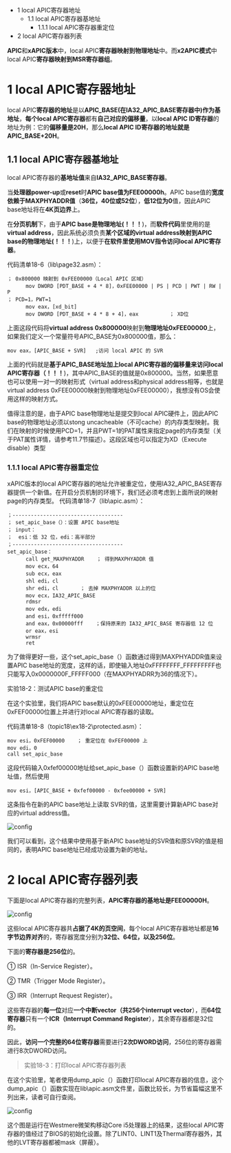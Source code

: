 - 1 local APIC寄存器地址
    - 1.1 local APIC寄存器基地址
        - 1.1.1 local APIC寄存器重定位
- 2 local APIC寄存器列表

**APIC**和**xAPIC版本**中，local APIC**寄存器映射到物理地址**中。而**x2APIC模式**中local APIC**寄存器映射到MSR寄存器组**。

# 1 local APIC寄存器地址

local APIC**寄存器的地址**是以**APIC\_BASE(在IA32\_APIC\_BASE寄存器中)作为基地址**，**每个local APIC寄存器**都有**自己对应的偏移量**，以**local APIC ID寄存器**的地址为例：它的**偏移量是20H**，那么**local APIC ID寄存器的地址就是APIC\_BASE+20H**。

## 1.1 local APIC寄存器基地址

local APIC寄存器的**基地址值**来自**IA32\_APIC\_BASE寄存器**。

当**处理器power\-up**或**reset**时**APIC base值为FEE00000h**。APIC base值的**宽度依赖于MAXPHYADDR值**（**36位，40位或52位**），**低12位为0**值，因此APIC base地址将在**4K页边界**上。

在**分页机制**下，由于**APIC base是物理地址(！！！**)，而**软件代码**里使用的是**virtual address**，因此系统必须负责**某个区域的virtual address映射到APIC base的物理地址(！！！**)上，以便于**在软件里使用MOV指令访问local APIC寄存器**。

代码清单18-6（lib\page32.asm）：

```x86asm
； 0x800000 映射到 0xFEE00000（Local APIC 区域）
      mov DWORD [PDT_BASE + 4 * 8]，0xFEE00000 | PS | PCD | PWT | RW | P
； PCD=1，PWT=1
      mov eax，[xd_bit]
      mov DWORD [PDT_BASE + 4 * 8 + 4]，eax          ； XD位
```

上面这段代码将**virtual address 0x800000**映射到**物理地址0xFEE00000**上，如果我们定义一个常量符号APIC\_BASE为0x800000值，那么：

```x86asm
mov eax，[APIC_BASE + SVR]   ;访问 local APIC 的 SVR
```

上面的代码就是**基于APIC\_BASE地址加上local APIC寄存器的偏移量来访问local APIC寄存器（！！！**)，其中APIC\_BASE的值就是0x800000。当然，如果愿意也可以使用一对一的映射形式（virtual address和physical address相等，也就是virtual address 0xFEE00000映射到物理地址0xFEE00000），我想没有OS会使用这样的映射方式。

值得注意的是，由于APIC base物理地址是提交到local APIC硬件上，因此APIC base的物理地址必须以stong uncacheable（不可cache）的内存类型映射。我们在映射的时候使用PCD=1，并且PWT=1的PAT属性来指定page的内存类型（关于PAT属性详情，请参考11.7节描述）。这段区域也可以指定为XD（Execute disable）类型

### 1.1.1 local APIC寄存器重定位

xAPIC版本的local APIC寄存器的地址允许被重定位，使用IA32\_APIC\_BASE寄存器提供一个新值。在开启分页机制的环境下，我们还必须考虑到上面所说的映射page的内存类型。
代码清单18-7（lib\apic.asm）：

```x86asm
；------------------------------------
； set_apic_base（）：设置 APIC base地址
； input：
；  esi：低 32 位，edi：高半部分
；------------------------------------
set_apic_base：
      call get_MAXPHYADDR    ； 得到MAXPHYADDR 值
      mov ecx，64
      sub ecx，eax
      shl edi，cl
      shr edi，cl       ； 去掉 MAXPHYADDR 以上的位
      mov ecx，IA32_APIC_BASE
      rdmsr
      mov edx，edi
      and esi，0xfffff000
      and eax，0x00000fff    ；保持原来的 IA32_APIC_BASE 寄存器低 12 位
      or eax，esi
      wrmsr
      ret
```

为了做得更好一些，这个set\_apic\_base（）函数通过得到MAXPHYADDR值来设置APIC base地址的宽度，这样的话，即使输入地址0xFFFFFFFF\_FFFFFFFFF也只能写入0x0000000F\_FFFFF000（在MAXPHYADRR为36的情况下）。

实验18-2：测试APIC base的重定位

在这个实验里，我们将APIC base默认的0xFEE00000地址，重定位在0xFEF00000位置上并进行对local APIC寄存器的读取。

代码清单18-8（topic18\ex18-2\protected.asm）：

```x86asm
mov esi，0xFEF00000    ； 重定位在 0xFEF00000 上
mov edi，0
call set_apic_base
```

这段代码输入0xfef00000地址给set\_apic\_base（）函数设置新的APIC base地址值，然后使用

```x86asm
mov esi，[APIC_BASE + 0xfef00000 - 0xfee00000 + SVR]
```
这条指令在新的APIC base地址上读取 SVR的值，这里需要计算新APIC base对应的virtual address值。

![config](./images/10.png)

我们可以看到，这个结果中使用基于新APIC base地址的SVR值和原SVR的值是相同的，表明APIC base地址已经成功设置为新的地址。

# 2 local APIC寄存器列表

下面是local APIC寄存器的完整列表，**APIC寄存器的基地址是FEE00000H**。

![config](./images/11.png)

这些local APIC寄存器共**占据了4K的页空间**，每个local APIC寄存器地址都是**16字节边界对齐**的，寄存器宽度分别为**32位、64位，以及256位**。

下面的**寄存器是256位**的。

① ISR（In-Service Register）。

② TMR（Trigger Mode Register）。

③ IRR（Interrupt Request Register）。

这些寄存器的**每一位**对应**一个中断vector（共256个interrupt vector**），而**64位寄存器**只有一个**ICR（Interrupt Command Register**），其余寄存器都是32位的。

因此，**访问一个完整的64位寄存器**需要进行**2次DWORD访问**，256位的寄存器需进行8次DWORD访问。

>实验18-3：打印local APIC寄存器列表

在这个实验里，笔者使用dump\_apic（）函数打印local APIC寄存器的信息，这个dump\_apic（）函数实现在lib\apic.asm文件里，函数比较长，为节省篇幅这里不列出来，读者可自行查阅。

![config](./images/12.png)

这个图是运行在Westmere微架构移动Core i5处理器上的结果，这些local APIC寄存器的值经过了BIOS的初始化设置。除了LINT0、LINT1及Thermal寄存器外，其他的LVT寄存器都被mask（屏蔽）。